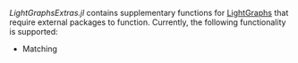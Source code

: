 *LightGraphsExtras.jl* contains supplementary functions for [LightGraphs](https://github.com/JuliaGraphs/LightGraphs.jl) that
require external packages to function. Currently, the following functionality is supported:

- Matching
